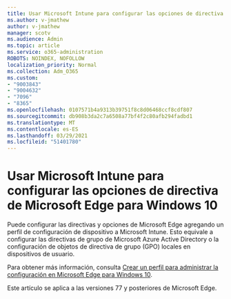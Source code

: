 ```yaml
---
title: Usar Microsoft Intune para configurar las opciones de directiva de Microsoft Edge para Windows 10
ms.author: v-jmathew
author: v-jmathew
manager: scotv
ms.audience: Admin
ms.topic: article
ms.service: o365-administration
ROBOTS: NOINDEX, NOFOLLOW
localization_priority: Normal
ms.collection: Adm_O365
ms.custom:
- "9003843"
- "9004632"
- "7096"
- "8365"
ms.openlocfilehash: 0107571b4a9313b39751f8c8d06468ccf8cdf807
ms.sourcegitcommit: db908b3da2c7a6508a77bf4f2c80afb294fadbd1
ms.translationtype: MT
ms.contentlocale: es-ES
ms.lasthandoff: 03/29/2021
ms.locfileid: "51401780"
---
```

# <a name="use-microsoft-intune-to-configure-microsoft-edge-policy-settings-for-windows-10"></a>Usar Microsoft Intune para configurar las opciones de directiva de Microsoft Edge para Windows 10

Puede configurar las directivas y opciones de Microsoft Edge agregando un perfil de configuración de dispositivo a Microsoft Intune. Esto equivale a configurar las directivas de grupo de Microsoft Azure Active Directory o la configuración de objetos de directiva de grupo (GPO) locales en dispositivos de usuario.

Para obtener más información, consulta [Crear un perfil para administrar la configuración en Microsoft Edge para Windows 10](https://go.microsoft.com/fwlink/?linkid=2133700).

Este artículo se aplica a las versiones 77 y posteriores de Microsoft Edge.
